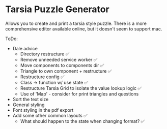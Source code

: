 # Tarsia Puzzle Generator

Allows you to create and print a tarsia style puzzle.
There is a more comprehensive editor available online, but it doesn't seem to support mac.

ToDo:
- Dale advice
  - Directory restructure ✅
  - Remove unneeded service worker ✅
  - Move components to components dir ✅
  - Triangle to own component + restructure ✅
  - Restructure config ✅
  - Class -> function w/ use state ✅
  - Restructure Tarsia Grid to isolate the value lookup logic ✅
  - Use of 'Map' - consider for print triangles and questions
- Sort the text size
- General styling
- Font styling in the pdf export
- Add some other common layouts ✅
  - What should happen to the state when changing format? ✅